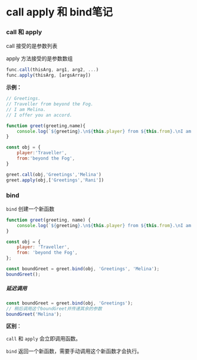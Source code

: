 # call apply 和 bind笔记

### call 和 apply

call 接受的是参数列表

apply 方法接受的是参数数组

```javascript
func.call(thisArg, arg1, arg2, ...)
func.apply(thisArg, [argsArray])
```

**示例：**

```javascript
// Greetings.
// Traveller from beyond the Fog.
// I am Melina.
// I offer you an accord. 

function greet(greeting,name){
    console.log(`${greeting}.\n${this.player} from ${this.from}.\nI am ${name}.\nI offer you an accord. `);
}

const obj = {
    player:'Traveller',
    from:'beyond the Fog',
}

greet.call(obj,'Greetings','Melina')
greet.apply(obj,['Greetings','Rani'])
```



### bind

`bind` 创建一个新函数

```javascript
function greet(greeting, name) {
    console.log(`${greeting}.\n${this.player} from ${this.from}.\nI am ${name}.\nI offer you an accord.`);
}

const obj = {
    player: 'Traveller',
    from: 'beyond the Fog',
};

const boundGreet = greet.bind(obj, 'Greetings', 'Melina');
boundGreet();
```

##### 延迟调用

```javascript
const boundGreet = greet.bind(obj, 'Greetings');
// 稍后调用这个boundGreet并传递其余的参数
boundGreet('Melina'); 
```



**区别**：

`call` 和 `apply` 会立即调用函数。

`bind` 返回一个新函数，需要手动调用这个新函数才会执行。





